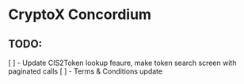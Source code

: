 # CryptoX Concordium 


## TODO: 
[ ] - Update CIS2Token lookup feaure, make token search screen with paginated calls
[ ] - Terms & Conditions update
